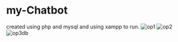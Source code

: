 # my-Chatbot
created using php and mysql and using xampp to run.
![op1](https://user-images.githubusercontent.com/92157076/212389070-a9961e97-2db7-44d4-999e-b051b63d3893.JPG)
![op2](https://user-images.githubusercontent.com/92157076/212389076-5d887f84-7ad2-4494-8522-7fc63cc4d690.JPG)
![op3db](https://user-images.githubusercontent.com/92157076/212389078-78de96ab-636b-4d25-9e63-39f9635a2c11.JPG)
